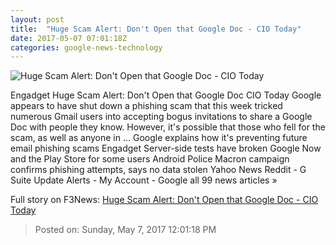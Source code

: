 ```yaml
---
layout: post
title:  "Huge Scam Alert: Don't Open that Google Doc - CIO Today"
date: 2017-05-07 07:01:18Z
categories: google-news-technology
---
```


![Huge Scam Alert: Don't Open that Google Doc - CIO Today](http://www.cio-today.com/images/super/larger-16-Big-Data-Analytics-laptop-team2.jpg)

Engadget Huge Scam Alert: Don't Open that Google Doc CIO Today Google appears to have shut down a phishing scam that this week tricked numerous Gmail users into accepting bogus invitations to share a Google Doc with people they know. However, it's possible that those who fell for the scam, as well as anyone in ... Google explains how it's preventing future email phishing scams Engadget Server-side tests have broken Google Now and the Play Store for some users Android Police Macron campaign confirms phishing attempts, says no data stolen Yahoo News Reddit - G Suite Update Alerts - My Account - Google all 99 news articles »


Full story on F3News: [Huge Scam Alert: Don't Open that Google Doc - CIO Today](http://www.f3nws.com/n/QgaRuC)

> Posted on: Sunday, May 7, 2017 12:01:18 PM
